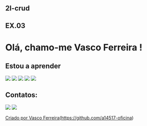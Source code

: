 ## 2I-crud
## EX.03

# Olá, chamo-me Vasco Ferreira ! 


## Estou a aprender

<img src="https://cdn.jsdelivr.net/gh/devicons/devicon@latest/icons/python/python-original-wordmark.svg" /> <img src="https://cdn.jsdelivr.net/gh/devicons/devicon@latest/icons/css3/css3-original-wordmark.svg" /> <img src="https://cdn.jsdelivr.net/gh/devicons/devicon@latest/icons/html5/html5-original-wordmark.svg" /> <img src="https://cdn.jsdelivr.net/gh/devicons/devicon@latest/icons/cplusplus/cplusplus-original.svg" /> <img src="https://cdn.jsdelivr.net/gh/devicons/devicon@latest/icons/php/php-original.svg" /> 
          
          
          
          
          

## Contatos:
<div>
   <a href = "mailto:a14517@oficina.pt"><img loading="lazy" src="https://img.shields.io/badge/Gmail-D14836?style=for-the-badge&logo=gmail&logoColor=white" target="_blank"></a>
   <a href="https://www.linkedin.com/in/Vasco Oliveira Ferreira" target="_blank"><img loading="lazy" src="https://img.shields.io/badge/-LinkedIn-%230077B5?style=for-the-badge&logo=linkedin&logoColor=white" target="_blank"</a>   
</div>

   
Criado por Vasco Ferreira(https://github.com/a14517-oficina)

